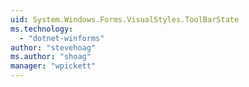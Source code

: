```yaml
---
uid: System.Windows.Forms.VisualStyles.ToolBarState
ms.technology: 
  - "dotnet-winforms"
author: "stevehoag"
ms.author: "shoag"
manager: "wpickett"
---
```

